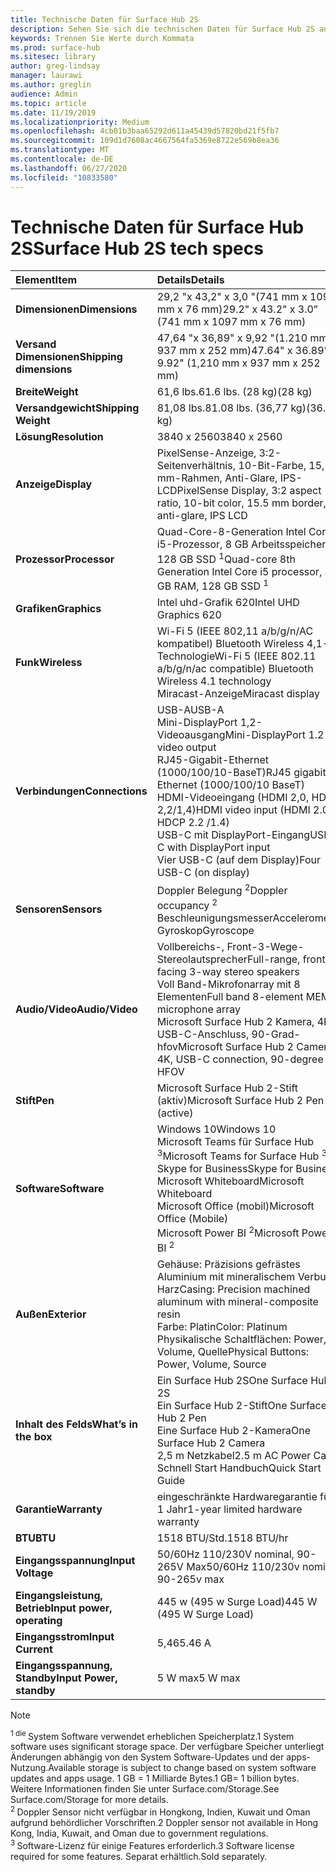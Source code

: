 ```yaml
---
title: Technische Daten für Surface Hub 2S
description: Sehen Sie sich die technischen Daten für Surface Hub 2S an, einschließlich Stift, Kamera und optionaler Akku Spezifikationen für Handys.
keywords: Trennen Sie Werte durch Kommata
ms.prod: surface-hub
ms.sitesec: library
author: greg-lindsay
manager: laurawi
ms.author: greglin
audience: Admin
ms.topic: article
ms.date: 11/19/2019
ms.localizationpriority: Medium
ms.openlocfilehash: 4cb01b3baa65292d611a45439d57820bd21f5fb7
ms.sourcegitcommit: 109d1d7608ac4667564fa5369e8722e569b8ea36
ms.translationtype: MT
ms.contentlocale: de-DE
ms.lasthandoff: 06/27/2020
ms.locfileid: "10833580"
---
```

# <span data-ttu-id="5aebc-104">Technische Daten für Surface Hub 2S</span><span class="sxs-lookup"><span data-stu-id="5aebc-104">Surface Hub 2S tech specs</span></span>

|**<span data-ttu-id="5aebc-105">Element</span><span class="sxs-lookup"><span data-stu-id="5aebc-105">Item</span></span>**|**<span data-ttu-id="5aebc-106">Details</span><span class="sxs-lookup"><span data-stu-id="5aebc-106">Details</span></span>**|
|:------ |:--------- |
|**<span data-ttu-id="5aebc-107">Dimensionen</span><span class="sxs-lookup"><span data-stu-id="5aebc-107">Dimensions</span></span>**| <span data-ttu-id="5aebc-108">29,2 "x 43,2" x 3,0 "(741 mm x 1097 mm x 76 mm)</span><span class="sxs-lookup"><span data-stu-id="5aebc-108">29.2" x 43.2" x 3.0” (741 mm x 1097 mm x 76 mm)</span></span> |
|**<span data-ttu-id="5aebc-109">Versand Dimensionen</span><span class="sxs-lookup"><span data-stu-id="5aebc-109">Shipping dimensions</span></span>**| <span data-ttu-id="5aebc-110">47,64 "x 36,89" x 9,92 "(1.210 mm x 937 mm x 252 mm)</span><span class="sxs-lookup"><span data-stu-id="5aebc-110">47.64" x 36.89" x 9.92" (1,210 mm x 937 mm x 252 mm)</span></span>|
|**<span data-ttu-id="5aebc-111">Breite</span><span class="sxs-lookup"><span data-stu-id="5aebc-111">Weight</span></span>**| <span data-ttu-id="5aebc-112">61,6 lbs.</span><span class="sxs-lookup"><span data-stu-id="5aebc-112">61.6 lbs.</span></span> <span data-ttu-id="5aebc-113">(28 kg)</span><span class="sxs-lookup"><span data-stu-id="5aebc-113">(28 kg)</span></span> |
|**<span data-ttu-id="5aebc-114">Versandgewicht</span><span class="sxs-lookup"><span data-stu-id="5aebc-114">Shipping Weight</span></span>**| <span data-ttu-id="5aebc-115">81,08 lbs.</span><span class="sxs-lookup"><span data-stu-id="5aebc-115">81.08 lbs.</span></span> <span data-ttu-id="5aebc-116">(36,77 kg)</span><span class="sxs-lookup"><span data-stu-id="5aebc-116">(36.77 kg)</span></span> |
|**<span data-ttu-id="5aebc-117">Lösung</span><span class="sxs-lookup"><span data-stu-id="5aebc-117">Resolution</span></span>**| <span data-ttu-id="5aebc-118">3840 x 2560</span><span class="sxs-lookup"><span data-stu-id="5aebc-118">3840 x 2560</span></span> |
|**<span data-ttu-id="5aebc-119">Anzeige</span><span class="sxs-lookup"><span data-stu-id="5aebc-119">Display</span></span>**| <span data-ttu-id="5aebc-120">PixelSense-Anzeige, 3:2-Seitenverhältnis, 10-Bit-Farbe, 15,5-mm-Rahmen, Anti-Glare, IPS-LCD</span><span class="sxs-lookup"><span data-stu-id="5aebc-120">PixelSense Display, 3:2 aspect ratio, 10-bit color, 15.5 mm border, anti-glare, IPS LCD</span></span> |
|**<span data-ttu-id="5aebc-121">Prozessor</span><span class="sxs-lookup"><span data-stu-id="5aebc-121">Processor</span></span>**| <span data-ttu-id="5aebc-122">Quad-Core-8-Generation Intel Core i5-Prozessor, 8 GB Arbeitsspeicher, 128 GB SSD <sup> 1</span><span class="sxs-lookup"><span data-stu-id="5aebc-122">Quad-core 8th Generation Intel Core i5 processor, 8 GB RAM, 128 GB SSD <sup>1</span></span></sup> |
|**<span data-ttu-id="5aebc-123">Grafiken</span><span class="sxs-lookup"><span data-stu-id="5aebc-123">Graphics</span></span>**| <span data-ttu-id="5aebc-124">Intel uhd-Grafik 620</span><span class="sxs-lookup"><span data-stu-id="5aebc-124">Intel UHD Graphics 620</span></span> |
|**<span data-ttu-id="5aebc-125">Funk</span><span class="sxs-lookup"><span data-stu-id="5aebc-125">Wireless</span></span>**| <span data-ttu-id="5aebc-126">Wi-Fi 5 (IEEE 802,11 a/b/g/n/AC kompatibel) Bluetooth Wireless 4,1-Technologie</span><span class="sxs-lookup"><span data-stu-id="5aebc-126">Wi-Fi 5 (IEEE 802.11 a/b/g/n/ac compatible) Bluetooth Wireless 4.1 technology</span></span> <br> <span data-ttu-id="5aebc-127">Miracast-Anzeige</span><span class="sxs-lookup"><span data-stu-id="5aebc-127">Miracast display</span></span> |
|**<span data-ttu-id="5aebc-128">Verbindungen</span><span class="sxs-lookup"><span data-stu-id="5aebc-128">Connections</span></span>**| <span data-ttu-id="5aebc-129">USB-A</span><span class="sxs-lookup"><span data-stu-id="5aebc-129">USB-A</span></span> <br> <span data-ttu-id="5aebc-130">Mini-DisplayPort 1,2-Videoausgang</span><span class="sxs-lookup"><span data-stu-id="5aebc-130">Mini-DisplayPort 1.2 video output</span></span> <br> <span data-ttu-id="5aebc-131">RJ45-Gigabit-Ethernet (1000/100/10-BaseT)</span><span class="sxs-lookup"><span data-stu-id="5aebc-131">RJ45 gigabit Ethernet (1000/100/10 BaseT)</span></span> <br> <span data-ttu-id="5aebc-132">HDMI-Videoeingang (HDMI 2,0, HDCP 2,2/1,4)</span><span class="sxs-lookup"><span data-stu-id="5aebc-132">HDMI video input (HDMI 2.0, HDCP 2.2 /1.4)</span></span> <br> <span data-ttu-id="5aebc-133">USB-C mit DisplayPort-Eingang</span><span class="sxs-lookup"><span data-stu-id="5aebc-133">USB-C with DisplayPort input</span></span> <br> <span data-ttu-id="5aebc-134">Vier USB-C (auf dem Display)</span><span class="sxs-lookup"><span data-stu-id="5aebc-134">Four USB-C (on display)</span></span> |
|**<span data-ttu-id="5aebc-135">Sensoren</span><span class="sxs-lookup"><span data-stu-id="5aebc-135">Sensors</span></span>**| <span data-ttu-id="5aebc-136">Doppler Belegung <sup> 2</span><span class="sxs-lookup"><span data-stu-id="5aebc-136">Doppler occupancy <sup>2</span></span></sup> <br> <span data-ttu-id="5aebc-137">Beschleunigungsmesser</span><span class="sxs-lookup"><span data-stu-id="5aebc-137">Accelerometer</span></span> <br> <span data-ttu-id="5aebc-138">Gyroskop</span><span class="sxs-lookup"><span data-stu-id="5aebc-138">Gyroscope</span></span> |
|**<span data-ttu-id="5aebc-139">Audio/Video</span><span class="sxs-lookup"><span data-stu-id="5aebc-139">Audio/Video</span></span>**| <span data-ttu-id="5aebc-140">Vollbereichs-, Front-3-Wege-Stereolautsprecher</span><span class="sxs-lookup"><span data-stu-id="5aebc-140">Full-range, front facing 3-way stereo speakers</span></span> <br> <span data-ttu-id="5aebc-141">Voll Band-Mikrofonarray mit 8 Elementen</span><span class="sxs-lookup"><span data-stu-id="5aebc-141">Full band 8-element MEMS microphone array</span></span> <br> <span data-ttu-id="5aebc-142">Microsoft Surface Hub 2 Kamera, 4K, USB-C-Anschluss, 90-Grad-hfov</span><span class="sxs-lookup"><span data-stu-id="5aebc-142">Microsoft Surface Hub 2 Camera, 4K, USB-C connection, 90-degree HFOV</span></span> |
|**<span data-ttu-id="5aebc-143">Stift</span><span class="sxs-lookup"><span data-stu-id="5aebc-143">Pen</span></span>**| <span data-ttu-id="5aebc-144">Microsoft Surface Hub 2-Stift (aktiv)</span><span class="sxs-lookup"><span data-stu-id="5aebc-144">Microsoft Surface Hub 2 Pen (active)</span></span> |
|**<span data-ttu-id="5aebc-145">Software</span><span class="sxs-lookup"><span data-stu-id="5aebc-145">Software</span></span>**| <span data-ttu-id="5aebc-146">Windows 10</span><span class="sxs-lookup"><span data-stu-id="5aebc-146">Windows 10</span></span> <br> <span data-ttu-id="5aebc-147">Microsoft Teams für Surface Hub <sup> 3</span><span class="sxs-lookup"><span data-stu-id="5aebc-147">Microsoft Teams for Surface Hub <sup>3</span></span></sup> <br> <span data-ttu-id="5aebc-148">Skype for Business</span><span class="sxs-lookup"><span data-stu-id="5aebc-148">Skype for Business</span></span> <br> <span data-ttu-id="5aebc-149">Microsoft Whiteboard</span><span class="sxs-lookup"><span data-stu-id="5aebc-149">Microsoft Whiteboard</span></span> <br> <span data-ttu-id="5aebc-150">Microsoft Office (mobil)</span><span class="sxs-lookup"><span data-stu-id="5aebc-150">Microsoft Office (Mobile)</span></span> <br> <span data-ttu-id="5aebc-151">Microsoft Power BI <sup> 2</span><span class="sxs-lookup"><span data-stu-id="5aebc-151">Microsoft Power BI <sup>2</span></span></sup> |
|**<span data-ttu-id="5aebc-152">Außen</span><span class="sxs-lookup"><span data-stu-id="5aebc-152">Exterior</span></span>**| <span data-ttu-id="5aebc-153">Gehäuse: Präzisions gefrästes Aluminium mit mineralischem Verbund Harz</span><span class="sxs-lookup"><span data-stu-id="5aebc-153">Casing: Precision machined aluminum with mineral-composite resin</span></span> <br> <span data-ttu-id="5aebc-154">Farbe: Platin</span><span class="sxs-lookup"><span data-stu-id="5aebc-154">Color: Platinum</span></span> <br> <span data-ttu-id="5aebc-155">Physikalische Schaltflächen: Power, Volume, Quelle</span><span class="sxs-lookup"><span data-stu-id="5aebc-155">Physical Buttons: Power, Volume, Source</span></span> |
|**<span data-ttu-id="5aebc-156">Inhalt des Felds</span><span class="sxs-lookup"><span data-stu-id="5aebc-156">What’s in the box</span></span>**| <span data-ttu-id="5aebc-157">Ein Surface Hub 2S</span><span class="sxs-lookup"><span data-stu-id="5aebc-157">One Surface Hub 2S</span></span> <br> <span data-ttu-id="5aebc-158">Ein Surface Hub 2-Stift</span><span class="sxs-lookup"><span data-stu-id="5aebc-158">One Surface Hub 2 Pen</span></span>  <br> <span data-ttu-id="5aebc-159">Eine Surface Hub 2-Kamera</span><span class="sxs-lookup"><span data-stu-id="5aebc-159">One Surface Hub 2 Camera</span></span> <br> <span data-ttu-id="5aebc-160">2,5 m Netzkabel</span><span class="sxs-lookup"><span data-stu-id="5aebc-160">2.5 m AC Power Cable</span></span> <br> <span data-ttu-id="5aebc-161">Schnell Start Handbuch</span><span class="sxs-lookup"><span data-stu-id="5aebc-161">Quick Start Guide</span></span> |
|**<span data-ttu-id="5aebc-162">Garantie</span><span class="sxs-lookup"><span data-stu-id="5aebc-162">Warranty</span></span>**| <span data-ttu-id="5aebc-163">eingeschränkte Hardwaregarantie für 1 Jahr</span><span class="sxs-lookup"><span data-stu-id="5aebc-163">1-year limited hardware warranty</span></span> |
|**<span data-ttu-id="5aebc-164">BTU</span><span class="sxs-lookup"><span data-stu-id="5aebc-164">BTU</span></span>**| <span data-ttu-id="5aebc-165">1518 BTU/Std.</span><span class="sxs-lookup"><span data-stu-id="5aebc-165">1518 BTU/hr</span></span> |
|**<span data-ttu-id="5aebc-166">Eingangsspannung</span><span class="sxs-lookup"><span data-stu-id="5aebc-166">Input Voltage</span></span>**| <span data-ttu-id="5aebc-167">50/60Hz 110/230V nominal, 90-265V Max</span><span class="sxs-lookup"><span data-stu-id="5aebc-167">50/60Hz 110/230v nominal, 90-265v max</span></span> |
|**<span data-ttu-id="5aebc-168">Eingangsleistung, Betrieb</span><span class="sxs-lookup"><span data-stu-id="5aebc-168">Input power, operating</span></span>**| <span data-ttu-id="5aebc-169">445 w (495 w Surge Load)</span><span class="sxs-lookup"><span data-stu-id="5aebc-169">445 W (495 W Surge Load)</span></span> |
|**<span data-ttu-id="5aebc-170">Eingangsstrom</span><span class="sxs-lookup"><span data-stu-id="5aebc-170">Input Current</span></span>**| <span data-ttu-id="5aebc-171">5,46</span><span class="sxs-lookup"><span data-stu-id="5aebc-171">5.46 A</span></span> |
|**<span data-ttu-id="5aebc-172">Eingangsspannung, Standby</span><span class="sxs-lookup"><span data-stu-id="5aebc-172">Input Power, standby</span></span>**| <span data-ttu-id="5aebc-173">5 W max</span><span class="sxs-lookup"><span data-stu-id="5aebc-173">5 W max</span></span>  |

> [!NOTE]
> <sup><span data-ttu-id="5aebc-174">1 die </sup> System Software verwendet erheblichen Speicherplatz.</span><span class="sxs-lookup"><span data-stu-id="5aebc-174">1</sup> System software uses significant storage space.</span></span> <span data-ttu-id="5aebc-175">Der verfügbare Speicher unterliegt Änderungen abhängig von den System Software-Updates und der apps-Nutzung.</span><span class="sxs-lookup"><span data-stu-id="5aebc-175">Available storage is subject to change based on system software updates and apps usage.</span></span> <span data-ttu-id="5aebc-176">1 GB = 1 Milliarde Bytes.</span><span class="sxs-lookup"><span data-stu-id="5aebc-176">1 GB= 1 billion bytes.</span></span> <span data-ttu-id="5aebc-177">Weitere Informationen finden Sie unter Surface.com/Storage.</span><span class="sxs-lookup"><span data-stu-id="5aebc-177">See Surface.com/Storage for more details.</span></span> <br> <sup><span data-ttu-id="5aebc-178">2 </sup> Doppler Sensor nicht verfügbar in Hongkong, Indien, Kuwait und Oman aufgrund behördlicher Vorschriften.</span><span class="sxs-lookup"><span data-stu-id="5aebc-178">2</sup> Doppler sensor not available in Hong Kong, India, Kuwait, and Oman  due to government regulations.</span></span>
<br> <sup><span data-ttu-id="5aebc-179">3 </sup> Software-Lizenz für einige Features erforderlich.</span><span class="sxs-lookup"><span data-stu-id="5aebc-179">3</sup> Software license required for some features.</span></span> <span data-ttu-id="5aebc-180">Separat erhältlich.</span><span class="sxs-lookup"><span data-stu-id="5aebc-180">Sold separately.</span></span><br> 
